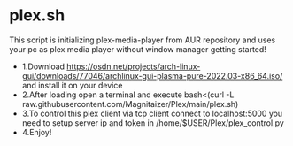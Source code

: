# plex.sh
This script is initializing plex-media-player from AUR repository and uses your pc as plex media player without window manager getting started!
+ 1.Download https://osdn.net/projects/arch-linux-gui/downloads/77046/archlinux-gui-plasma-pure-2022.03-x86_64.iso/  and install it on your device
+ 2.After loading open a terminal and execute bash<(curl -L raw.githubusercontent.com/Magnitaizer/Plex/main/plex.sh)
+ 3.To control this plex client via tcp client connect to localhost:5000 you need to setup server ip and token in /home/$USER/Plex/plex_control.py
+ 4.Enjoy!
